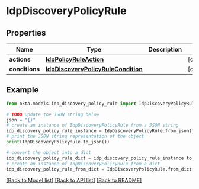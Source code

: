 # IdpDiscoveryPolicyRule


## Properties

Name | Type | Description | Notes
------------ | ------------- | ------------- | -------------
**actions** | [**IdpPolicyRuleAction**](IdpPolicyRuleAction.md) |  | [optional] 
**conditions** | [**IdpDiscoveryPolicyRuleCondition**](IdpDiscoveryPolicyRuleCondition.md) |  | [optional] 

## Example

```python
from okta.models.idp_discovery_policy_rule import IdpDiscoveryPolicyRule

# TODO update the JSON string below
json = "{}"
# create an instance of IdpDiscoveryPolicyRule from a JSON string
idp_discovery_policy_rule_instance = IdpDiscoveryPolicyRule.from_json(json)
# print the JSON string representation of the object
print(IdpDiscoveryPolicyRule.to_json())

# convert the object into a dict
idp_discovery_policy_rule_dict = idp_discovery_policy_rule_instance.to_dict()
# create an instance of IdpDiscoveryPolicyRule from a dict
idp_discovery_policy_rule_from_dict = IdpDiscoveryPolicyRule.from_dict(idp_discovery_policy_rule_dict)
```
[[Back to Model list]](../README.md#documentation-for-models) [[Back to API list]](../README.md#documentation-for-api-endpoints) [[Back to README]](../README.md)


